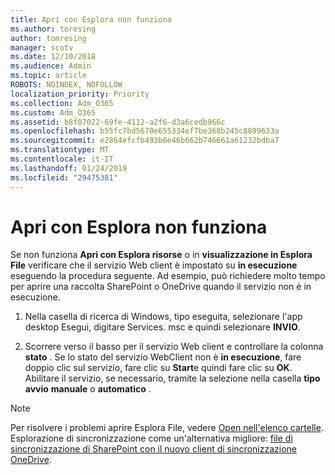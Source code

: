 ```yaml
---
title: Apri con Esplora non funziona
ms.author: toresing
author: tomresing
manager: scotv
ms.date: 12/10/2018
ms.audience: Admin
ms.topic: article
ROBOTS: NOINDEX, NOFOLLOW
localization_priority: Priority
ms.collection: Adm_O365
ms.custom: Adm_O365
ms.assetid: b8f07022-69fe-4112-a2f6-d3a6cedb966c
ms.openlocfilehash: b55fc7bd5670e655334ef7be368b245c8899633a
ms.sourcegitcommit: e2864efcfb493b6e46b662b746661a61232bdba7
ms.translationtype: MT
ms.contentlocale: it-IT
ms.lasthandoff: 01/24/2019
ms.locfileid: "29475381"
---
```

# <a name="open-with-explorer-isnt-working"></a>Apri con Esplora non funziona

Se non funziona **Apri con Esplora risorse** o in **visualizzazione in Esplora File** verificare che il servizio Web client è impostato su **in esecuzione** eseguendo la procedura seguente. Ad esempio, può richiedere molto tempo per aprire una raccolta SharePoint o OneDrive quando il servizio non è in esecuzione. 
  
1. Nella casella di ricerca di Windows, tipo eseguita, selezionare l'app desktop Esegui, digitare Services. msc e quindi selezionare **INVIO**.
    
2. Scorrere verso il basso per il servizio Web client e controllare la colonna **stato** . Se lo stato del servizio WebClient non è **in esecuzione**, fare doppio clic sul servizio, fare clic su **Start**e quindi fare clic su **OK**. Abilitare il servizio, se necessario, tramite la selezione nella casella **tipo avvio** **manuale** o **automatico** . 
    
> [!NOTE]
> Per risolvere i problemi aprire Esplora File, vedere [Open nell'elenco cartelle](https://go.microsoft.com/fwlink/?linkid=871665). Esplorazione di sincronizzazione come un'alternativa migliore: [file di sincronizzazione di SharePoint con il nuovo client di sincronizzazione OneDrive](https://go.microsoft.com/fwlink/?linkid=871666). 
  

